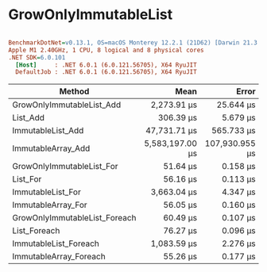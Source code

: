 # GrowOnlyImmutableList

``` ini

BenchmarkDotNet=v0.13.1, OS=macOS Monterey 12.2.1 (21D62) [Darwin 21.3.0]
Apple M1 2.40GHz, 1 CPU, 8 logical and 8 physical cores
.NET SDK=6.0.101
  [Host]     : .NET 6.0.1 (6.0.121.56705), X64 RyuJIT
  DefaultJob : .NET 6.0.1 (6.0.121.56705), X64 RyuJIT


```
|                        Method |            Mean |          Error |         StdDev |       Gen 0 |       Gen 1 |       Gen 2 |        Allocated |
|------------------------------ |----------------:|---------------:|---------------:|------------:|------------:|------------:|-----------------:|
|     GrowOnlyImmutableList_Add |     2,273.91 μs |      25.644 μs |      21.414 μs |   1789.0625 |    207.0313 |    199.2188 |      4,249,253 B |
|                      List_Add |       306.39 μs |       5.679 μs |       6.540 μs |     97.1680 |     35.6445 |     34.6680 |      1,049,076 B |
|             ImmutableList_Add |    47,731.71 μs |     565.733 μs |     472.412 μs |  30000.0000 |   1100.0000 |    100.0000 |     82,508,744 B |
|            ImmutableArray_Add | 5,583,197.00 μs | 107,930.955 μs | 100,958.682 μs | 787000.0000 | 361000.0000 | 361000.0000 | 20,002,775,928 B |
|     GrowOnlyImmutableList_For |        51.64 μs |       0.158 μs |       0.140 μs |           - |           - |           - |                - |
|                      List_For |        56.16 μs |       0.113 μs |       0.106 μs |           - |           - |           - |                - |
|             ImmutableList_For |     3,663.04 μs |       4.347 μs |       3.630 μs |           - |           - |           - |              1 B |
|            ImmutableArray_For |        56.05 μs |       0.160 μs |       0.150 μs |           - |           - |           - |                - |
| GrowOnlyImmutableList_Foreach |        60.49 μs |       0.107 μs |       0.100 μs |           - |           - |           - |                - |
|                  List_Foreach |        76.27 μs |       0.096 μs |       0.090 μs |           - |           - |           - |                - |
|         ImmutableList_Foreach |     1,083.59 μs |       2.276 μs |       2.018 μs |           - |           - |           - |              2 B |
|        ImmutableArray_Foreach |        55.26 μs |       0.177 μs |       0.157 μs |           - |           - |           - |                - |